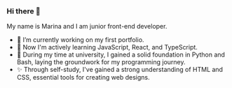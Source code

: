### Hi there 👋
My name is Marina and I am junior front-end developer.
- 💅 I’m currently working on my first portfolio.
- 🌱 Now I'm actively learning JavaScript, React, and TypeScript.
- 🌺 During my time at university, I gained a solid foundation in Python and Bash, laying the groundwork for my programming journey.
- ✨ Through self-study, I've gained a strong understanding of HTML and CSS, essential tools for creating web designs.

<!--
**vasenkom/vasenkom** is a ✨ _special_ ✨ repository because its `README.md` (this file) appears on your GitHub profile.

Here are some ideas to get you started:


- 👯 I’m looking to collaborate on ...
- 🤔 I’m looking for help with ...
- 💬 Ask me about ...
- 📫 How to reach me: ...
- 😄 Pronouns: ...
- ⚡ Fun fact: ...
-->
